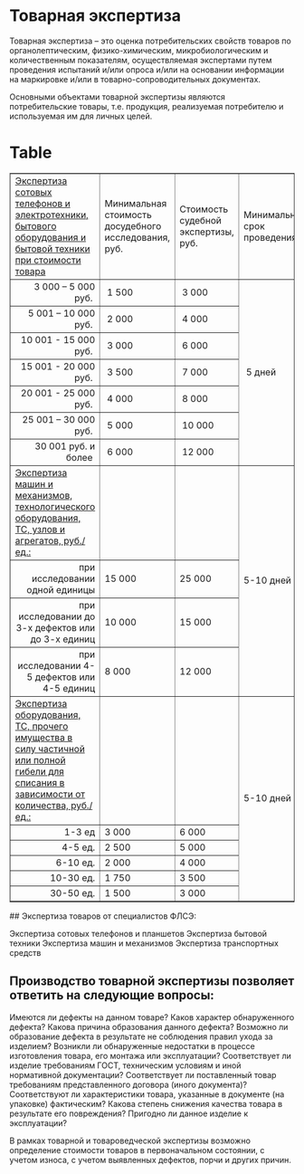 # Товарная экспертиза

Товарная экспертиза – это оценка потребительских свойств товаров по органолептическим, физико-химическим, микробиологическим и количественным показателям, осуществляемая экспертами путем проведения испытаний и/или опроса и/или на основании информации на маркировке и/или в товарно-сопроводительных документах.

Основными объектами товарной экспертизы являются потребительские товары, т.е. продукция, реализуемая потребителю и используемая им для личных целей.
# Table
<table border="1" cellpadding="0" cellspacing="0" class="price-list">
<tbody>
<tr class="table-header_blue">
<td><a href="https://federallab.ru/uslugi-ekspertizyi/tovarnaya-ekspertiza/ekspertiza-telefonov-i-planshetov/">Экспертиза сотовых телефонов и электротехники, бытового оборудования и бытовой техники при стоимости товара</a></td>
<td>Минимальная стоимость досудебного исследования, руб.</td>
<td>Стоимость судебной экспертизы, руб.</td>
<td>Минимальный срок проведения</td>
</tr>
<tr>
<td style="text-align:right">3 000 – 5 000 руб. </td>
<td> 1 500</td>
<td> 3 000</td>
<td colspan="1" rowspan="7"> 5 дней</td>
</tr>
<tr>
<td style="text-align:right">5 001 – 10 000 руб. </td>
<td> 2 000</td>
<td> 4 000</td>
</tr>
<tr>
<td style="text-align:right">10 001 - 15 000 руб. </td>
<td> 3 000</td>
<td> 6 000</td>
</tr>
<tr>
<td style="text-align:right">15 001 - 20 000 руб. </td>
<td> 3 500</td>
<td> 7 000</td>
</tr>
<tr>
<td style="text-align:right">20 001 - 25 000 руб. </td>
<td> 4 000</td>
<td> 8 000</td>
</tr>
<tr>
<td style="text-align:right">25 001 – 30 000 руб. </td>
<td> 5 000</td>
<td> 10 000</td>
</tr>
<tr>
<td style="text-align:right">30 001 руб. и более </td>
<td> 6 000</td>
<td> 12 000</td>
</tr>
<tr>
<td class="table-header_blue"><a href="https://federallab.ru/uslugi-ekspertizyi/tovarnaya-ekspertiza/ekspertiza-mashin-i-mexanizmov/">Экспертиза машин и механизмов, технологического оборудования, ТС, узлов и агрегатов, руб./ед.:</a></td>
<td>
<p> </p>
</td>
<td>
<p> </p>
</td>
<td colspan="1" rowspan="4">5-10 дней</td>
</tr>
<tr>
<td style="text-align:right">при исследовании одной единицы</td>
<td>15 000</td>
<td>25 000</td>
</tr>
<tr>
<td style="text-align:right">при исследовании до 3-х дефектов или до 3-х единиц</td>
<td>10 000</td>
<td>15 000</td>
</tr>
<tr>
<td style="text-align:right">при исследовании 4-5 дефектов или 4-5 единиц</td>
<td>8 000</td>
<td>12 000</td>
</tr>
<tr>
<td class="table-header_blue"><a href="https://federallab.ru/uslugi-ekspertizyi/avtotexnicheskaya-ekspertiza/avtotovarovedcheskaya-ekspertiza/">Экспертиза оборудования, ТС, прочего имущества в силу частичной или полной гибели для списания в зависимости от количества, руб./ед.:</a></td>
<td>
<p> </p>
</td>
<td>
<p> </p>
</td>
<td colspan="1" rowspan="6">5-10 дней</td>
</tr>
<tr>
<td style="text-align:right">1-3 ед</td>
<td>3 000 </td>
<td>6 000</td>
</tr>
<tr>
<td style="text-align:right">4-5 ед.</td>
<td>2 500</td>
<td>5 000</td>
</tr>
<tr>
<td style="text-align:right">6-10 ед.</td>
<td>2 000</td>
<td>4 000</td>
</tr>
<tr>
<td style="text-align:right">10-30 ед.</td>
<td>1 750</td>
<td>3 500</td>
</tr>
<tr>
<td style="text-align:right">30-50 ед.</td>
<td>1 500</td>
<td>3 000</td>
</tr>
<tr>
</tr>
</tbody>
</table>
## Экспертиза товаров от специалистов ФЛСЭ:

Экспертиза сотовых телефонов и планшетов
Экспертиза бытовой техники
Экспертиза машин и механизмов
Экспертиза транспортных средств

## Производство товарной экспертизы позволяет ответить на следующие вопросы:

Имеются ли дефекты на данном товаре?
Каков характер обнаруженного дефекта?
Какова причина образования данного дефекта?
Возможно ли образование дефекта в результате не соблюдения правил ухода за изделием?
Возникли ли обнаруженные недостатки в процессе изготовления товара, его монтажа или эксплуатации?
Соответствует ли изделие требованиям ГОСТ, техническим условиям и иной нормативной документации?
Соответствует ли поставленный товар требованиям представленного договора (иного документа)?
Соответствуют ли характеристики товара, указанные в документе (на упаковке) фактическим?
Какова степень снижения качества товара в результате его повреждения?
Пригодно ли данное изделие к эксплуатации?


В рамках товарной и товароведческой экспертизы возможно определение стоимости товаров в первоначальном состоянии, с учетом износа, с учетом выявленных дефектов, порчи и других причин.